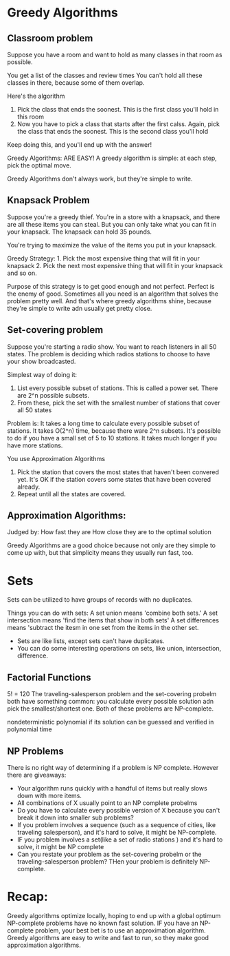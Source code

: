 # Greedy Algorithms

## Classroom problem

Suppose you have a room and want to hold as many classes in that room as possible. 

You get a list of the classes and review times 
You can't hold all these classes in there, because some of them overlap. 

Here's the algorithm
1. Pick the class that ends the soonest. This is the first class you'll hold in this room 
2. Now you have to pick a class that starts after the first calss. Again, pick the class that ends the soonest. This is the second class you'll hold 

Keep doing this, and you'll end up with the answer!

Greedy Algorithms: ARE EASY! A greedy algorithm is simple: at each step, pick the optimal move. 

Greedy Algorithms don't always work, but they're simple to write.

## Knapsack Problem

Suppose you're a greedy thief. You're in a store with a knapsack, and there are all these items you can steal. But you can only take what you can fit in your knapsack. The knapsack can hold 35 pounds. 

You're trying to maximize the value of the items you put in your knapsack. 

Greedy Strategy: 
    1. Pick the most expensive thing that will fit in your knapsack
    2. Pick the next most expensive thing that will fit in your knapsack and so on. 

Purpose of this strategy is to get good enough and not perfect. Perfect is the enemy of good. Sometimes all you need is an algorithm that solves the problem pretty well. And that's where greedy algorithms shine, because they're simple to write adn usually get pretty close. 

## Set-covering problem 
Suppose you're starting a radio show. You want to reach listeners in all 50 states. The problem is deciding which radios stations to choose to have your show broadcasted.

Simplest way of doing it: 
1. List every possible subset of stations. This is called a power set. There are 2^n possible subsets. 
2. From these, pick  the set with the smallest number of stations that cover all 50 states

Problem is: It takes a long time to calculate every possible subset of stations. It takes O(2^n) time, because there ware 2^n subsets. It's possible to do if you have a small set of 5 to 10 stations. It takes much longer if you have more stations. 

You use Approximation Algorithms
1. Pick the station that covers the most states that haven't been convered yet. It's OK if the station covers some states that have been covered already. 
2. Repeat until all the states are covered. 

## Approximation Algorithms: 
Judged by: 
How fast they are 
How close they are to the optimal solution 

Greedy Algorithms are a good choice because not only are they simple to come up with, but that simplicity means they usually run fast, too. 

# Sets
Sets can be utilized to have groups of records with no duplicates. 

Things you can do with sets: 
A set union means 'combine both sets.' 
A set intersection means 'find the items that show in both sets'
A set differences means 'subtract the itesm in one set from the items in the other set. 

- Sets are like lists, except sets can't have duplicates. 
- You can do some interesting operations on sets, like union, intersection, difference. 

## Factorial Functions 
5! = 120 
The traveling-salesperson problem and the set-covering probelm both have something common: you calculate every possible solution adn pick the smallest/shortest one. Both of these problems are NP-complete.

nondeterministic polynomial
 if its solution can be guessed and verified in polynomial time

## NP Problems 
There is no right way of determining if a problem is NP complete. 
However there are giveaways: 
- Your algorithm runs quickly with a handful of items but really slows down with more items. 
- All combinations of X usually point to an NP complete probelms 
- Do you have to calculate every possible version of X because you can't break it down into smaller sub problems? 
- If you problem involves a sequence (such as a sequence of cities, like traveling salesperson), and it's hard to solve, it might be NP-complete.
- IF you problem involves a set(like a set of radio stations ) and it's hard to solve, it might be NP complete
- Can you restate your problem as the set-covering probelm or the traveling-salesperson problem? THen your problem is definitely NP-complete.

# Recap: 
Greedy algorithms optimize locally, hoping to end up with a global optimum
NP-complete problems have no known fast solution. 
IF you have an NP-complete problem, your best bet is to use an approximation algorithm. 
Greedy algorithms are easy to write and fast to run, so they make good approximation algorithms.






